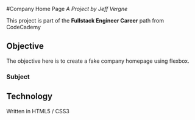 #Company Home Page
*A Project by Jeff Vergne*

This project is part of the **Fullstack Engineer Career** path from CodeCademy

## Objective
The objective here is to create a fake company homepage using flexbox.

### Subject

## Technology
Written in HTML5 / CSS3